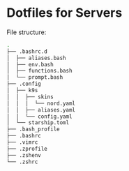 # Dotfiles for Servers

File structure:

```bash
.
├── .bashrc.d
│  ├── aliases.bash
│  ├── env.bash
│  ├── functions.bash
│  └── prompt.bash
├── .config
│  ├── k9s
│  │  ├── skins
│  │  │  └── nord.yaml
│  │  ├── aliases.yaml
│  │  └── config.yaml
│  └── starship.toml
├── .bash_profile
├── .bashrc
├── .vimrc
├── .zprofile
├── .zshenv
└── .zshrc
```
